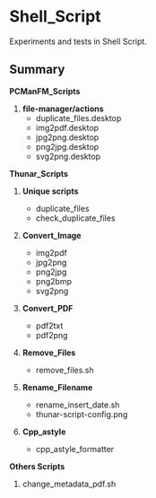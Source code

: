 # Shell_Script

Experiments and tests in Shell Script.

## Summary

**PCManFM_Scripts**

1. **file-manager/actions**
	- duplicate_files.desktop
	- img2pdf.desktop
	- jpg2png.desktop
	- png2jpg.desktop
	- svg2png.desktop

**Thunar_Scripts**

1. **Unique scripts**
	- duplicate_files
	- check_duplicate_files

2. **Convert_Image**
	- img2pdf
	- jpg2png
	- png2jpg
	- png2bmp
	- svg2png

3. **Convert_PDF**
	- pdf2txt
	- pdf2png

4. **Remove_Files**
	- remove_files.sh

5. **Rename_Filename**
	- rename_insert_date.sh
	- thunar-script-config.png

6. **Cpp_astyle**
	- cpp_astyle_formatter

**Others Scripts**

1. change_metadata_pdf.sh
